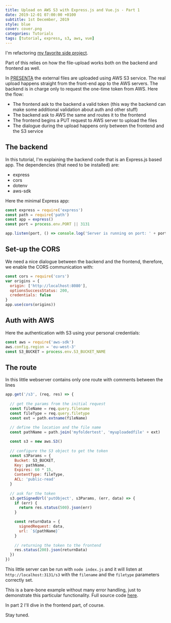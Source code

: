 ```yaml
---
title: Upload on AWS S3 with Express.js and Vue.js - Part 1
date: 2019-12-01 07:00:00 +0100
subtitle: 1st December, 2019
style: blue
cover: cover.png
categories: Tutorials
tags: [tutorial, express, s3, aws, vue]
---
```


I'm refactoring [my favorite side project](https://www.presenta.cc/). 

Part of this relies on how the file-upload works both on the backend and frontend as well.

In [PRESENTA](https://www.presenta.cc/) the external files are uploaded using AWS S3 service. The real upload happens straight from the front-end app to the AWS servers. The backend is in charge only to request the one-time token from AWS. Here the flow:

- The frontend ask to the backend a valid token (this way the backend can make some additional validation about auth and other stuff)
- The backend ask to AWS the same and routes it to the frontend
- The frontend begins a PUT request to AWS server to upload the files
- The dialogue during the upload happens only between the frontend and the S3 service

## The backend

In this tutorial, I'm explaining the backend code that is an Express.js based app. The dependencies (that need to be installed) are:

- express
- cors
- dotenv
- aws-sdk

Here the minimal Express app:

```js
const express = require('express')
const path = require('path')
const app = express()
const port = process.env.PORT || 3131

app.listen(port, () => console.log('Server is running on port: ' + port))
```

##  Set-up the CORS

We need a nice dialogue between the backend and the frontend, therefore, we enable the CORS communication with:

```js
const cors = require('cors')
var origins = {
  origin: ['http://localhost:8080'],
  optionsSuccessStatus: 200,
  credentials: false
}
app.use(cors(origins))
```

## Auth with AWS

Here the authentication with S3 using your personal credentials:

```js
const aws = require('aws-sdk')
aws.config.region = 'eu-west-3'
const S3_BUCKET = process.env.S3_BUCKET_NAME
```

## The route

In this little webserver contains only one route with comments between the lines

```js
app.get('/s3', (req, res) => {
  
  // get the params from the initial request
  const fileName = req.query.filename
  const fileType = req.query.filetype
  const ext = path.extname(fileName)
	
  // define the location and the file name
  const pathName = path.join('myfoldertest', 'myuploadedfile' + ext)

  const s3 = new aws.S3()
	
  // configure the S3 object to get the token
  const s3Params = {
    Bucket: S3_BUCKET,
    Key: pathName,
    Expires: 60 * 15,
    ContentType: fileType,
    ACL: 'public-read'
  }
	
  // ask for the token
  s3.getSignedUrl('putObject', s3Params, (err, data) => {
    if (err) {
      return res.status(500).json(err)
    }

    const returnData = {
      signedRequest: data,
      url: `${pathName}`
    }
		
    // returning the token to the frontend
    res.status(200).json(returnData)
  })
})
```

This little server can be run with `node index.js` and it will listen at `http://localhost:3131/s3` with the `filename` and the `filetype` parameters correctly set.

This is a bare-bone example without many error handling, just to demonstrate this particular functionality. Full source code [here](https://github.com/fabiofranchino/express-vue-s3-upload-back).

In part 2 I'll dive in the frontend part, of course.

Stay tuned.